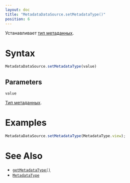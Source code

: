 ```yaml
---
layout: doc
title: "MetadataDataSource.setMetadataType()"
position: 6
---
```


Устанавливает [тип метаданных](../MetadataType/).

# Syntax

```js
MetadataDataSource.setMetadataType(value)
```

## Parameters

`value`

[Тип метаданных](../MetadataType/).

# Examples

```js
MetadataDataSource.setMetadataType(MetadataType.view);
```

# See Also

* [`getMetadataType()`](../MetadataDataSource.getMetadataType/)
* [`MetadataType`](../MetadataType/)
